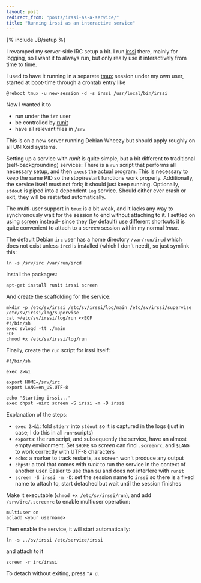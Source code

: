 ```yaml
---
layout: post
redirect_from: "posts/irssi-as-a-service/"
title: "Running irssi as an interactive service"
---
```

{% include JB/setup %}



I revamped my server-side IRC setup a bit. I run [irssi](http://www.irssi.org/) there, mainly for logging, so I want it to always run, but only really use it interactively from time to time.

I used to have it running in a separate [tmux](http://tmux.sourceforge.net/) session under my own user, started at boot-time through a crontab entry like

    @reboot tmux -u new-session -d -s irssi /usr/local/bin/irssi

Now I wanted it to

* run under the `irc` user
* be controlled by [runit](http://smarden.org/runit/)
* have all relevant files in `/srv`

This is on a new server running Debian Wheezy but should apply roughly on all UNIXoid systems.

Setting up a service with _runit_ is quite simple, but a bit different to traditional (self-backgrounding) services: There is a `run` script that performs all necessary setup, and then `exec`s the actual program. This is necessary to keep the same PID so the stop/restart functions work properly. Additionally, the service itself must not fork; it should just keep running. Optionally, `stdout` is piped into a dependent `log` service. Should either ever crash or exit, they will be restarted automatically.

The multi-user support in `tmux` is a bit weak, and it lacks any way to synchronously wait for the session to end without attaching to it. I settled on using [screen](http://www.gnu.org/software/screen/) instead– since they (by default) use different shortcuts it is quite convenient to attach to a _screen_ session within my normal _tmux_.

The default Debian `irc` user has a home directory `/var/run/ircd` which does not exist unless `ircd` is installed (which I don't need), so just symlink this:

    ln -s /srv/irc /var/run/ircd

Install the packages:

    apt-get install runit irssi screen

And create the scaffolding for the service:

    mkdir -p /etc/sv/irssi /etc/sv/irssi/log/main /etc/sv/irssi/supervise /etc/sv/irssi/log/supervise
    cat >/etc/sv/irssi/log/run <<EOF
    #!/bin/sh
    exec svlogd -tt ./main
    EOF
    chmod +x /etc/sv/irssi/log/run

Finally, create the `run` script for irssi itself:

    #!/bin/sh

    exec 2>&1

    export HOME=/srv/irc
    export LANG=en_US.UTF-8

    echo "Starting irssi..."
    exec chpst -uirc screen -S irssi -m -D irssi

Explanation of the steps:

* `exec 2>&1`: fold `stderr` into `stdout` so it is captured in the logs (just in case; I do this in all `run`-scripts)
* `export`s: the run script, and subsequently the service, have an almost empty environment. Set `$HOME` so _screen_ can find `.screenrc`, and `$LANG` to work correctly with UTF-8 characters
* `echo`: a marker to track restarts, as screen won't produce any output
* `chpst`: a tool that comes with _runit_ to run the service in the context of another user. Easier to use than su and does not interfere with `runit`
* `screen -S irssi -m -D`: set the session name to `irssi` so there is a fixed name to attach to, start detached but wait until the session finishes

Make it executable (`chmod +x /etc/sv/irssi/run`), and add `/srv/irc/.screenrc` to enable multiuser operation:

    multiuser on
    acladd <your username>

Then enable the service, it will start automatically:

    ln -s ../sv/irssi /etc/service/irssi

and attach to it

    screen -r irc/irssi

To detach without exiting, press `^A d`.
